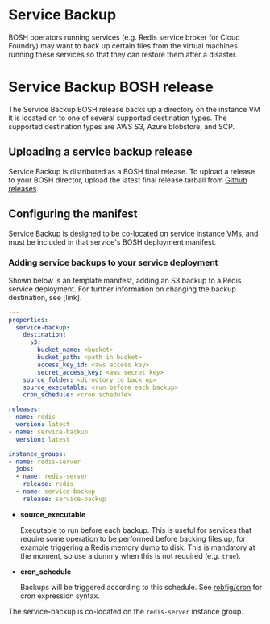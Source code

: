 # Service Backup

BOSH operators running services (e.g. Redis service broker for Cloud Foundry) may want to back up certain files from the virtual machines running these services so that they can restore them after a disaster.

# Service Backup BOSH release

The Service Backup BOSH release backs up a directory on the instance VM it is located on to one of several supported destination types. The supported destination types are AWS S3, Azure blobstore, and SCP.

## Uploading a service backup release

Service Backup is distributed as a BOSH final release. To upload a release to your BOSH director, upload the latest final release tarball from [Github releases](https://github.com/pivotal-cf-experimental/service-backup-release/releases).

## Configuring the manifest

Service Backup is designed to be co-located on service instance VMs, and must be included in that service's BOSH deployment manifest.

### Adding service backups to your service deployment

Shown below is an template manifest, adding an S3 backup to a Redis service deployment. For further information on changing the backup destination, see [link].

```yml
---
properties:
  service-backup:
    destination:
      s3:
        bucket_name: <bucket>
        bucket_path: <path in bucket>
        access_key_id: <aws access key>
        secret_access_key: <aws secret key>
    source_folder: <directory to back up>
    source_executable: <run before each backup>
    cron_schedule: <cron schedule>

releases:
- name: redis
  version: latest
- name: service-backup
  version: latest

instance_groups:
- name: redis-server
  jobs:
  - name: redis-server
    release: redis
  - name: service-backup
    release: service-backup
```

- **source_executable**

  Executable to run before each backup. This is useful for services that require some operation to be performed before backing files up, for example triggering a Redis memory dump to disk. This is mandatory at the moment, so use a dummy when this is not required (e.g. `true`).

- **cron_schedule**

  Backups will be triggered according to this schedule. See [robfig/cron](https://godoc.org/github.com/robfig/cron) for cron expression syntax.

The service-backup is co-located on the `redis-server` instance group.
